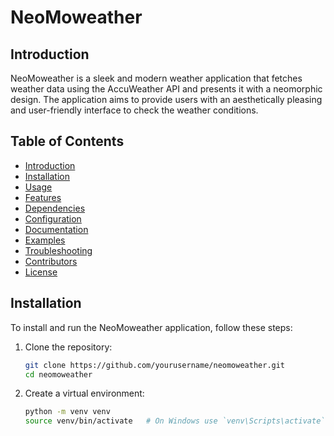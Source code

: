 # NeoMoweather

## Introduction
NeoMoweather is a sleek and modern weather application that fetches weather data using the AccuWeather API and presents it with a neomorphic design. The application aims to provide users with an aesthetically pleasing and user-friendly interface to check the weather conditions.

## Table of Contents
- [Introduction](#introduction)
- [Installation](#installation)
- [Usage](#usage)
- [Features](#features)
- [Dependencies](#dependencies)
- [Configuration](#configuration)
- [Documentation](#documentation)
- [Examples](#examples)
- [Troubleshooting](#troubleshooting)
- [Contributors](#contributors)
- [License](#license)

## Installation
To install and run the NeoMoweather application, follow these steps:

1. Clone the repository:
   ```bash
   git clone https://github.com/yourusername/neomoweather.git
   cd neomoweather
   ```
2. Create a virtual environment:
   ```bash
   python -m venv venv
   source venv/bin/activate   # On Windows use `venv\Scripts\activate`
   ``` 
   
   

